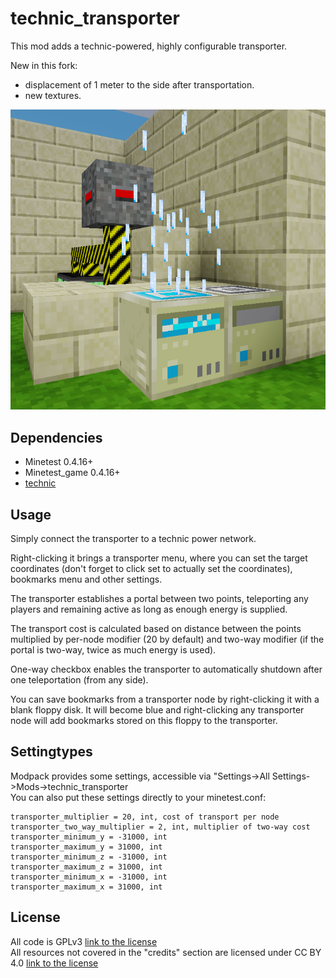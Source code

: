 # technic_transporter
This mod adds a technic-powered, highly configurable transporter.

New in this fork:
- displacement of 1 meter to the side after transportation.
- new textures.

![Screenshot](screenshot.png)

## Dependencies

- Minetest 0.4.16+
- Minetest_game 0.4.16+
- [technic](https://github.com/minetest-mods/technic)

## Usage

Simply connect the transporter to a technic power network.    

Right-clicking it brings a transporter menu, where you can set the target coordinates (don't forget to click set to actually set the coordinates), bookmarks menu and other settings.  

The transporter establishes a portal between two points, teleporting any players and remaining
active as long as enough energy is supplied.  

The transport cost is calculated based on distance between the points multiplied by per-node modifier (20 by default) and two-way modifier (if the portal is two-way, twice as much energy is used).  

One-way checkbox enables the transporter to automatically shutdown after one teleportation (from any side).  

You can save bookmarks from a transporter node by right-clicking it with a blank floppy disk. It will become blue and right-clicking any transporter node will add bookmarks stored on this floppy to the transporter.  

## Settingtypes
Modpack provides some settings, accessible via "Settings->All Settings->Mods->technic_transporter  
You can also put these settings directly to your minetest.conf:

```
transporter_multiplier = 20, int, cost of transport per node
transporter_two_way_multiplier = 2, int, multiplier of two-way cost
transporter_minimum_y = -31000, int
transporter_maximum_y = 31000, int
transporter_minimum_z = -31000, int
transporter_maximum_z = 31000, int
transporter_minimum_x = -31000, int
transporter_maximum_x = 31000, int

```

## License
All code is GPLv3 [link to the license](https://www.gnu.org/licenses/gpl-3.0.en.html)  
All resources not covered in the "credits" section are licensed under CC BY 4.0 [link to the license](https://creativecommons.org/licenses/by/4.0/legalcode)  
